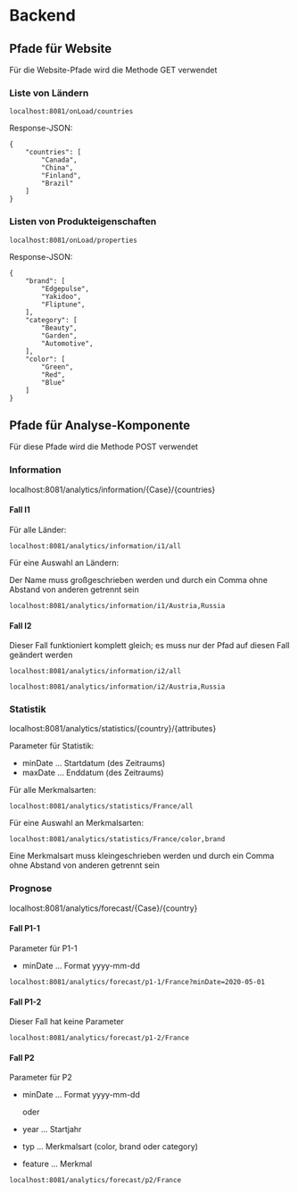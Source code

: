 # Backend

## Pfade für Website

Für die Website-Pfade wird die Methode GET verwendet

### Liste von  Ländern

```
localhost:8081/onLoad/countries
```

Response-JSON:

```
{
    "countries": [
        "Canada",
        "China",
        "Finland",
        "Brazil"
    ]
}
```

### Listen von Produkteigenschaften

```
localhost:8081/onLoad/properties
```

Response-JSON:

```
{
    "brand": [
        "Edgepulse",
        "Yakidoo",
        "Fliptune",
    ],
    "category": [
        "Beauty",
        "Garden",
        "Automotive",
    ],
    "color": [
        "Green",
        "Red",
        "Blue"
    ]
}
```





## Pfade für Analyse-Komponente

Für diese Pfade wird die Methode POST verwendet

### Information 

localhost:8081/analytics/information/{Case}/{countries}

#### Fall I1

Für alle Länder:

```
localhost:8081/analytics/information/i1/all
```

Für eine Auswahl an Ländern:

Der Name muss großgeschrieben werden und durch ein Comma ohne Abstand von anderen getrennt sein

```
localhost:8081/analytics/information/i1/Austria,Russia
```



#### Fall I2

Dieser Fall funktioniert komplett gleich; es muss nur der Pfad auf diesen Fall geändert werden

```
localhost:8081/analytics/information/i2/all

localhost:8081/analytics/information/i2/Austria,Russia
```



### Statistik

localhost:8081/analytics/statistics/{country}/{attributes}

Parameter für Statistik:

- minDate ... Startdatum (des Zeitraums)
- maxDate ... Enddatum (des Zeitraums)

Für alle Merkmalsarten:

```
localhost:8081/analytics/statistics/France/all
```

Für eine Auswahl an Merkmalsarten:

```
localhost:8081/analytics/statistics/France/color,brand
```

Eine Merkmalsart muss kleingeschrieben werden und durch ein Comma ohne Abstand von anderen getrennt sein



### Prognose

localhost:8081/analytics/forecast/{Case}/{country}

#### Fall P1-1

Parameter für P1-1

- minDate ... Format yyyy-mm-dd

```
localhost:8081/analytics/forecast/p1-1/France?minDate=2020-05-01
```



#### Fall P1-2

Dieser Fall hat keine Parameter

```
localhost:8081/analytics/forecast/p1-2/France
```



#### Fall P2

Parameter für P2

- minDate ... Format yyyy-mm-dd

  oder

- year ... Startjahr

- typ ... Merkmalsart (color, brand oder category)

- feature ... Merkmal 

```
localhost:8081/analytics/forecast/p2/France
```

